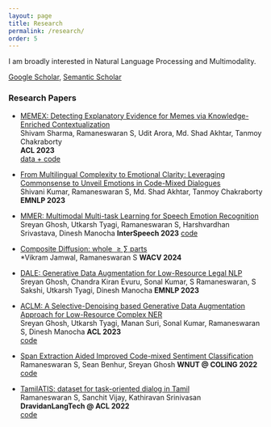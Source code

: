 ```yaml
---
layout: page
title: Research
permalink: /research/
order: 5
---
```

I am broadly interested in Natural Language Processing and Multimodality.

[Google Scholar](https://scholar.google.com/citations?hl=en&pli=1&authuser=1&user=YIhHxbwAAAAJ), [Semantic Scholar](https://www.semanticscholar.org/author/S.-Ramaneswaram/2218454024)

### Research Papers

* [MEMEX: Detecting Explanatory Evidence for Memes via Knowledge-Enriched Contextualization](https://aclanthology.org/2023.acl-long.289/)  
Shivam Sharma, Ramaneswaran S, Udit Arora,  Md. Shad Akhtar, Tanmoy Chakraborty  
**ACL 2023**    
[data + code](https://github.com/LCS2-IIITD/MEMEX_Meme_Evidence/)

* [From Multilingual Complexity to Emotional Clarity: Leveraging Commonsense to Unveil Emotions in Code-Mixed Dialogues](https://arxiv.org/abs/2203.16794)  
Shivani Kumar, Ramaneswaran S, Md. Shad Akhtar, Tanmoy Chakraborty
**EMNLP 2023**    
<!-- [model + data + code](https://github.com/martiansideofthemoon/ai-detection-paraphrases) -->

* [MMER: Multimodal Multi-task Learning for Speech Emotion Recognition](https://arxiv.org/abs/2203.16794)  
Sreyan Ghosh, Utkarsh Tyagi, Ramaneswaran S, Harshvardhan Srivastava, Dinesh Manocha
**InterSpeech 2023** 
[code](https://github.com/Sreyan88/MMER) 

* [Composite Diffusion: whole $\geq \sum$ parts](https://arxiv.org/abs/2307.13720)  
*Vikram Jamwal, Ramaneswaran S 
**WACV 2024**  
<!-- [code](https://github.com/martiansideofthemoon/rankgen) // [tweet](https://twitter.com/kalpeshk2011/status/1529097437402517504) // [external summary](https://dblalock.substack.com/p/2022-5-22-arxiv-roundup-rankgen-deep?s=w) -->

* [DALE: Generative Data Augmentation for Low-Resource Legal NLP](https://arxiv.org/abs/2310.15799)  
Sreyan Ghosh, Chandra Kiran Evuru, Sonal Kumar, S Ramaneswaran, S Sakshi, Utkarsh Tyagi, Dinesh Manocha
**EMNLP 2023**  
<!-- [blog](https://ai.googleblog.com/2021/03/progress-and-challenges-in-long-form.html) // [code](https://github.com/martiansideofthemoon/hurdles-longform-qa) // [project page]({% post_url 2021-05-06-naacl21 %}) // [tweet](https://twitter.com/kalpeshk2011/status/1374443466537639939) -->

* [ACLM: A Selective-Denoising based Generative Data Augmentation Approach for Low-Resource Complex NER](https://aclanthology.org/2023.acl-long.8/)  
Sreyan Ghosh, Utkarsh Tyagi, Manan Suri, Sonal Kumar, Ramaneswaran S, Dinesh Manocha
**ACL 2023**  
[code](https://github.com/Sreyan88/ACLM)
<!-- [project page (with demo)](http://style.cs.umass.edu) // [external video](https://www.youtube.com/watch?v=cjnk3PJljDs) -->

* [Span Extraction Aided Improved Code-mixed Sentiment Classification](https://aclanthology.org/2022.wnut-1.18)  
Ramaneswaran S, Sean Benhur, Sreyan Ghosh
**WNUT @ COLING 2022**  
[code](https://github.com/ramaneswaran/codemixed_sentiment_span_extraction)

* [TamilATIS: dataset for task-oriented dialog in Tamil](https://aclanthology.org/2022.dravidianlangtech-1.4/)  
Ramaneswaran S, Sanchit Vijay, Kathiravan Srinivasan
**DravidanLangTech @ ACL 2022**  
[code](https://github.com/ramaneswaran/tamil_atis)



<!-- **Main Collaborators** (in order of publication date): [Karen Livescu](https://ttic.uchicago.edu/~klivescu), [Kevin Gimpel](https://ttic.uchicago.edu/~kgimpel), [Liang Lu](https://ttic.uchicago.edu/~llu), [Shubham Toshniwal](https://ttic.uchicago.edu/~shtoshni), [Preethi Jyothi](https://www.cse.iitb.ac.in/~pjyothi), [Mohit Iyyer](https://people.cs.umass.edu/~miyyer/), [Purva Tendulkar](http://purvaten.github.io/), [Ramprasaath R. Selvaraju](https://ramprs.github.io/), [Devi Parikh](https://www.cc.gatech.edu/~parikh/), [Nader Akoury](https://people.cs.umass.edu/~nsa/), [Gaurav Singh Tomar](https://scholar.google.com/citations?user=p1SDN0oAAAAJ&hl=en), [Ankur P. Parikh](https://www.cs.cmu.edu/~apparikh/publications.html), [Nicolas Papernot](https://www.papernot.fr/), [John Wieting](https://www.cs.cmu.edu/~jwieting), [Aurko Roy](https://sites.google.com/site/royaurko/), [Simeng Sun](https://people.cs.umass.edu/~simengsun/), [Deepak Nathani](https://deepakn97.github.io/), [Xavier Garcia](https://scholar.google.com/citations?user=Y2Hio6MAAAAJ&hl=en), [Bidisha Samanta](https://sites.google.com/view/bidisha-samanta), [Partha Talukdar](https://talukdar.net/), [Yapei Chang](https://lilakk.github.io/), [Katherine Thai](https://katherinethai.github.io/), [Ankita Gupta](https://ankitaiisc.github.io/), [Welong Zhao](https://www.linkedin.com/in/wenlong-zhao/), [Jack Merullo](https://www.linkedin.com/in/jack-merullo-5215a4193), [Marzena Karpinska](https://marzenakrp.github.io), [Yixiao Song](https://yixiao-song.github.io), [Pradeep Dasigi](https://pdasigi.github.io/), [Arman Cohan](https://armancohan.com/), [Kyle Lo](https://kyleclo.github.io/) -->
<!-- 
## Thesis

[Undergraduate Thesis - Constraint Driven Learning]({{ site.url }}/assets/bachelor_thesis_final.pdf)  
*(under guidance of [Prof. Preethi Jyothi](https://www.cse.iitb.ac.in/~pjyothi/))*  
IIT Bombay *(2017-2018)*   -->
